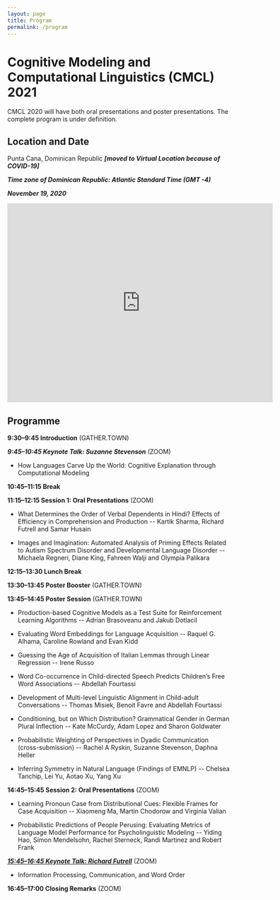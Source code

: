 ```yaml
---
layout: page
title: Program
permalink: /program
---
```


# Cognitive Modeling and Computational Linguistics (CMCL) 2021

CMCL 2020 will have both oral presentations and poster presentations. The complete program is under definition.


## Location and Date

Punta Cana, Dominican Republic ***[moved to Virtual Location because of COVID-19]***

***Time zone of Dominican Republic: Atlantic Standard Time (GMT -4)***

***November 19, 2020***


<iframe src="https://www.google.com/maps/embed?pb=!1m18!1m12!1m3!1d241953.25400494854!2d-68.61143202233569!3d18.640665633413388!2m3!1f0!2f0!3f0!3m2!1i1024!2i768!4f13.1!3m3!1m2!1s0x8ea891645dcbfe77%3A0x61881cfaed12f6f3!2sPunta%20Cana%2C%20Dominican%20Republic!5e0!3m2!1sen!2sus!4v1572045565753!5m2!1sen!2sus" width="600" height="450" frameborder="0" style="border:0;" allowfullscreen=""></iframe>


## Programme

**9:30–9:45 Introduction** (GATHER.TOWN)

***9:45–10:45 Keynote Talk: Suzanne Stevenson*** (ZOOM)
- How Languages Carve Up the World: Cognitive Explanation through Computational Modeling

**10:45–11:15 Break**

**11:15–12:15 Session 1: Oral Presentations** (ZOOM)

- What Determines the Order of Verbal Dependents in Hindi? Effects of Efficiency in Comprehension and Production
-- Kartik Sharma, Richard Futrell and Samar Husain

- Images and Imagination: Automated Analysis of Priming Effects Related to Autism Spectrum Disorder and Developmental Language Disorder
-- Michaela Regneri, Diane King, Fahreen Walji and Olympia Palikara

**12:15–13:30 Lunch Break**

**13:30–13:45 Poster Booster** (GATHER.TOWN)

**13:45–14:45 Poster Session** (GATHER.TOWN)

- Production-based Cognitive Models as a Test Suite for Reinforcement Learning Algorithms
-- Adrian Brasoveanu and Jakub Dotlacil

- Evaluating Word Embeddings for Language Acquisition
-- Raquel G. Alhama, Caroline Rowland and Evan Kidd

- Guessing the Age of Acquisition of Italian Lemmas through Linear Regression
-- Irene Russo

- Word Co-occurrence in Child-directed Speech Predicts Children’s Free Word Associations
-- Abdellah Fourtassi

- Development of Multi-level Linguistic Alignment in Child-adult Conversations
-- Thomas Misiek, Benoit Favre and Abdellah Fourtassi

- Conditioning, but on Which Distribution? Grammatical Gender in German Plural Inflection
-- Kate McCurdy, Adam Lopez and Sharon Goldwater

- Probabilistic Weighting of Perspectives in Dyadic Communication (cross-submission)
-- Rachel A Ryskin, Suzanne Stevenson, Daphna Heller

- Inferring Symmetry in Natural Language (Findings of EMNLP)
-- Chelsea Tanchip, Lei Yu, Aotao Xu, Yang Xu


**14:45–15:45 Session 2: Oral Presentations** (ZOOM)

- Learning Pronoun Case from Distributional Cues: Flexible Frames for Case Acquisition
-- Xiaomeng Ma, Martin Chodorow and Virginia Valian

- Probabilistic Predictions of People Perusing: Evaluating Metrics of Language Model Performance for Psycholinguistic Modeling
-- Yiding Hao, Simon Mendelsohn, Rachel Sterneck, Randi Martinez and Robert Frank

[***15:45–16:45 Keynote Talk: Richard Futrell***](http://socsci.uci.edu/~rfutrell/presentations/cmcl2020-11-19.pdf) (ZOOM)
- Information Processing, Communication, and Word Order

**16:45–17:00 Closing Remarks** (ZOOM)
